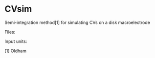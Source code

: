 # CVsim
Semi-integration method[1] for simulating CVs on a disk macroelectrode

Files:

Input units:

[1] Oldham
